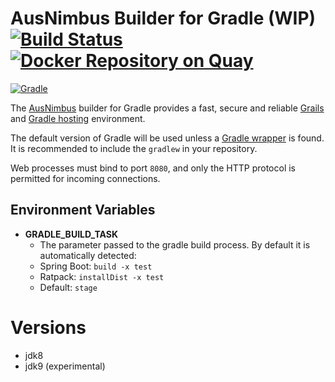 # AusNimbus Builder for Gradle (WIP) [![Build Status](https://travis-ci.org/ausnimbus/s2i-gradle.svg?branch=master)](https://travis-ci.org/ausnimbus/s2i-gradle) [![Docker Repository on Quay](https://quay.io/repository/ausnimbus/s2i-gradle/status "Docker Repository on Quay")](https://quay.io/repository/ausnimbus/s2i-gradle)

[![Gradle](https://user-images.githubusercontent.com/2239920/27293069-b1d1474e-5558-11e7-900b-8394f7a82c0a.jpg)](https://www.ausnimbus.com.au/)

The [AusNimbus](https://www.ausnimbus.com.au/) builder for Gradle provides a fast, secure and reliable [Grails](https://www.ausnimbus.com.au/languages/grails-hosting/) and [Gradle hosting](https://www.ausnimbus.com.au/languages/java-hosting/) environment.

The default version of Gradle will be used unless a [Gradle wrapper](https://docs.gradle.org/current/userguide/gradle_wrapper.html) is found. It is recommended to include the `gradlew` in your repository.

Web processes must bind to port `8080`, and only the HTTP protocol is permitted for incoming connections.

## Environment Variables

* **GRADLE_BUILD_TASK**
  * The parameter passed to the gradle build process. By default it is automatically detected:
  * Spring Boot: `build -x test`
  * Ratpack: `installDist -x test`
  * Default: `stage`

# Versions

- jdk8
- jdk9 (experimental)
